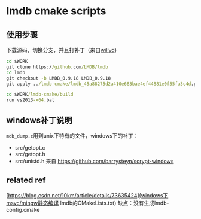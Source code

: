# lmdb cmake scripts

## 使用步骤
下载源码，切换分支，并且打补丁（来自[willyd](https://github.com/willyd/caffe-builder/blob/master/packages/lmdb/lmdb_45a88275d2a410e683bae4ef44881e0f55fa3c4d.patch))

```bat
cd $WORK
git clone https://github.com/LMDB/lmdb
cd lmdb
git checkout -b LMDB_0.9.18 LMDB_0.9.18
git apply ../lmdb-cmake/lmdb_45a88275d2a410e683bae4ef44881e0f55fa3c4d.patch --ignore-whitespace --whitespace=nowarn --verbose
```

```bat
cd $WORK/lmdb-cmake/build
run vs2013-x64.bat
```

## windows补丁说明
`mdb_dump.c`用到unix下特有的文件，windows下的补丁：
- src/getopt.c
- src/getopt.h
- src/unistd.h
来自 https://github.com/barrysteyn/scrypt-windows


## related ref
[https://blog.csdn.net/10km/article/details/73635424](windows下msvc/mingw静态编译 lmdb的CMakeLists.txt)
缺点：没有生成lmdb-config.cmake
